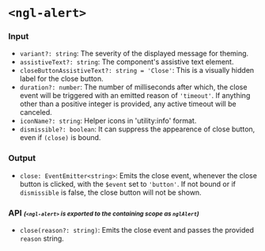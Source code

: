 # `<ngl-alert>`

### Input

  * `variant?: string`: The severity of the displayed message for theming.
  * `assistiveText?: string`:  The component's assistive text element.
  * `closeButtonAssistiveText?: string = 'Close'`: This is a visually hidden label for the close button.
  * `duration?: number`: The number of milliseconds after which, the close event will be triggered with an emitted reason of `'timeout'`.
  If anything other than a positive integer is provided, any active timeout will be canceled.
  * `iconName?: string`: Helper icons in 'utility:info' format.
  * `dismissible?: boolean`: It can suppress the appearence of close button, even if `(close)` is bound.

### Output

  * `close: EventEmitter<string>`: Emits the close event, whenever the close button is clicked,
  with the `$event` set to `'button'`. If not bound or if `dismissible` is false, the close button will not be shown.

### API <em style="font-size: .75rem;">(`<ngl-alert>` is exported to the containing scope as `nglAlert`)</em>

  * `close(reason?: string)`: Emits the close event and passes the provided `reason` string.
